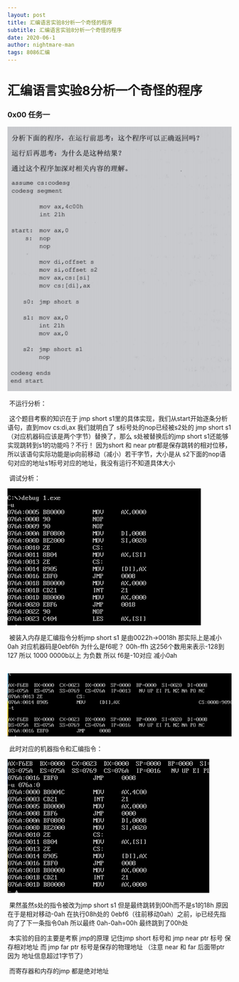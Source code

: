 ```yaml
---
layout: post
title: 汇编语言实验8分析一个奇怪的程序
subtitle: 汇编语言实验8分析一个奇怪的程序
date: 2020-06-1
author: nightmare-man
tags: 8086汇编
---
```


# 汇编语言实验8分析一个奇怪的程序

### 0x00 任务一

![QQ截图20200601144517](/assets/img/QQ截图20200601144517.png)

​		不运行分析：

​		这个题目考察的知识在于 jmp short s1里的具体实现，我们从start开始逐条分析语句，直到mov cs:di,ax 我们就明白了 s标号处的nop已经被s2处的 jmp short s1（对应机器码应该是两个字节）替换了，那么 s处被替换后的jmp short s1还能够实现跳转到s1的功能吗？不行！ 因为short 和 near ptr都是保存跳转的相对位移，所以该语句实际功能是ip向前移动（减小）若干字节，大小是从 s2下面的nop语句对应的地址s1标号对应的地址，我没有运行不知道具体大小

​		调试分析：

![QQ截图20200601150108](/assets/img/QQ截图20200601150108.png)

​		被装入内存是汇编指令分析jmp short s1 是由0022h->0018h 那实际上是减小0ah 对应机器码是0ebf6h 为什么是f6呢？ 00h-ffh 这256个数用来表示-128到127 所以 1000 0000b以上 为负数 所以 f6是-10对应 减小0ah

​		![QQ截图20200601150452](/assets/img/QQ截图20200601150452.png)

​		此时对应的机器指令和汇编指令：

![QQ截图20200601150609](/assets/img/QQ截图20200601150609.png)

​		果然虽然s处的指令被改为jmp short s1 但是最终跳转到00h而不是s1的18h 原因在于是相对移动-0ah   在执行08h处的 0ebf6（往前移动0ah）之前，ip已经先指向了了下一条指令0ah 所以最终 0ah-0ah=00h 最终跳到了00h处

​		本实验的目的主要是考察 jmp的原理 记住jmp short 标号和 jmp near ptr 标号 保存相对地址 而 jmp far ptr 标号是保存的物理地址  （注意 near 和 far 后面带ptr 因为 地址信息超过1字节了）

​		而寄存器和内存的jmp 都是绝对地址